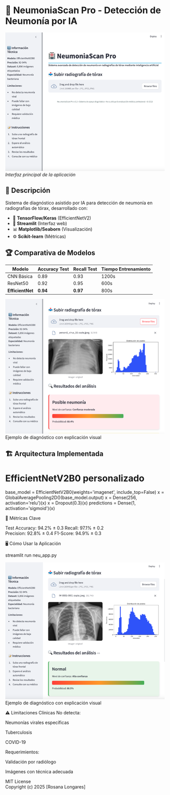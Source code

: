 # 🏥 NeumoniaScan Pro - Detección de Neumonía por IA

![Interfaz Principal](neu1.png)  
*Interfaz principal de la aplicación*

## 📌 Descripción

Sistema de diagnóstico asistido por IA para detección de neumonía en radiografías de tórax, desarrollado con:

- 🧠 **TensorFlow/Keras** (EfficientNetV2)
- 🚀 **Streamlit** (Interfaz web)
- 📊 **Matplotlib/Seaborn** (Visualización)
- ⚙️ **Scikit-learn** (Métricas)

## 🏆 Comparativa de Modelos

| Modelo          | Accuracy Test | Recall Test | Tiempo Entrenamiento |
|-----------------|--------------|-------------|----------------------|
| CNN Básica      | 0.89         | 0.93        | 1200s                |
| ResNet50        | 0.92         | 0.95        | 600s                 |
| **EfficientNet**| **0.94**     | **0.97**    | 800s                 |

![Diagnóstico Neumonia](neu2.png) 
Ejemplo de diagnóstico con explicación visual

## 🏗️ Arquitectura Implementada


# EfficientNetV2B0 personalizado
base_model = EfficientNetV2B0(weights='imagenet', include_top=False)
x = GlobalAveragePooling2D()(base_model.output)
x = Dense(256, activation='relu')(x)
x = Dropout(0.3)(x)
predictions = Dense(1, activation='sigmoid')(x)

🎯 Métricas Clave

Test Accuracy:   94.2% ± 0.3
Recall:         97.1% ± 0.2  
Precision:      92.8% ± 0.4
F1-Score:      94.9% ± 0.3

🖥️ Cómo Usar la Aplicación

streamlit run neu_app.py

![Diagnóstico Neumonia](neu3.png) 
Ejemplo de diagnóstico con explicación visual

⚠️ Limitaciones Clínicas
No detecta:

Neumonías virales específicas

Tuberculosis

COVID-19

Requerimientos:

Validación por radiólogo

Imágenes con técnica adecuada

MIT License  
Copyright (c) 2025 [Rosana Longares]